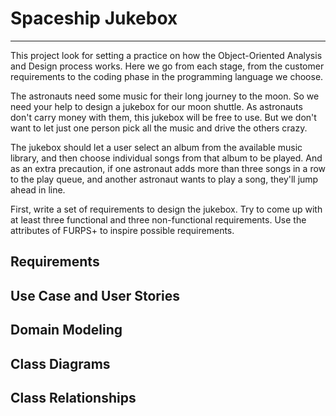 # Spaceship Jukebox

-----
This project look for setting a practice on how the Object-Oriented Analysis and Design process
works. Here we go from each stage, from the customer requirements to the coding phase in the programming
language we choose.

The astronauts need some music for their long journey to the moon. So we need your help to design a
jukebox for our moon shuttle. As astronauts don't carry money with them, this jukebox will
be free to use. But we don't want to let just one person pick all the music and drive the others crazy.

The jukebox should let a user select an album from the available music library, and then choose
individual songs from that album to be played. And as an extra precaution, if one astronaut adds more
than three songs in a row to the play queue, and another astronaut wants to play a song, they'll jump
ahead in line.

First, write a set of requirements to design the jukebox. Try to come up with at least three functional
and three non-functional requirements. Use the attributes of FURPS+ to inspire possible requirements.

## Requirements

## Use Case and User Stories

## Domain Modeling

## Class Diagrams

## Class Relationships


